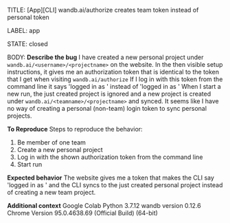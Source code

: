 TITLE:
[App][CLI] wandb.ai/authorize creates team token instead of personal token

LABEL:
app

STATE:
closed

BODY:
**Describe the bug**
I have created a new personal project under `wandb.ai/<username>/<projectname>` on the website.
In the then visible setup instructions, it gives me an authorization token that is identical to the token that I get when visiting `wandb.ai/authorize`
If I log in with this token from the command line it says 'logged in as <teamname>' instead of 'logged in as <username>' 
When I start a new run, the just created project is ignored and a new project is created under `wandb.ai/<teamname>/<projectname>` and synced.
It seems like I have no way of creating a personal (non-team) login token to sync personal projects.

**To Reproduce**
Steps to reproduce the behavior:
1. Be member of one team
2. Create a new personal project
3. Log in with the shown authorization token from the command line
4. Start run

**Expected behavior**
The website gives me a token that makes the CLI say 'logged in as <username>' and the CLI syncs to the just created personal project instead of creating a new team project.

**Additional context**
Google Colab
Python 3.7.12
wandb version 0.12.6
Chrome Version 95.0.4638.69 (Official Build) (64-bit)

